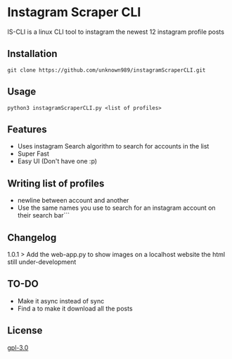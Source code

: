 # Instagram Scraper CLI

IS-CLI is a linux CLI tool to instagram the newest 12 instagram profile posts

## Installation

``` git clone https://github.com/unknown989/instagramScraperCLI.git ```

## Usage

```
python3 instagramScraperCLI.py <list of profiles>
```

## Features
* Uses instagram Search algorithm to search for accounts in the list
* Super Fast
* Easy UI (Don't have one :p)

## Writing list of profiles
* newline between account and another
* Use the same names you use to search for an instagram account on their search bar```
## Changelog
1.0.1 > Add the web-app.py to show images on a localhost website the html still under-development

## TO-DO
* Make it async instead of sync
* Find a to make it download all the posts


## License
[gpl-3.0](https://choosealicense.com/licenses/gpl-3.0/)
